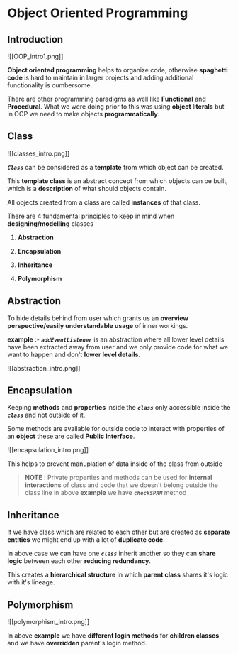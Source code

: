 # **Object Oriented Programming**

## **Introduction**

![[OOP_intro1.png]]

**Object oriented programming** helps to organize code, otherwise **spaghetti code** is hard to maintain in larger projects and adding additional functionality is cumbersome.

There are other programming paradigms as well like **Functional** and **Procedural**.
What we were doing prior to this was using **object literals** but in OOP we need to make objects **programmatically**.

## **Class**

![[classes_intro.png]]

***`Class`*** can be considered as a **template** from which object can be created.

This **template class** is an abstract concept from which objects can be built, which is a **description** of what should objects contain.

All objects created from a class are called **instances** of that class.

There are 4 fundamental principles to keep in mind when **designing/modelling** classes

1. **Abstraction**

2. **Encapsulation**

3. **Inheritance**

4. **Polymorphism**

## **Abstraction**

To hide details behind from user which grants us an **overview perspective/easily understandable usage** of inner workings.

**example** :- ***`addEventListener`*** is an abstraction where all lower level details have been extracted away from user and we only provide code for what we want to happen and don't **lower level details**.

![[abstraction_intro.png]]

## **Encapsulation**

Keeping **methods** and **properties** inside the ***`class`*** only accessible inside the ***`class`*** and not outside of it.

Some methods are available for outside code to interact with properties of an **object**  these are called **Public Interface**.

![[encapsulation_intro.png]]

This helps to prevent manuplation of data inside of the class from outside

> **NOTE** : Private properties and methods can be used for **internal interactions** of class and code that we doesn't belong outside the class line in above **example** we have ***`checkSPAM`*** method

## **Inheritance**

If we have class which are related to each other but are created as **separate entities** we might end up with a lot of **duplicate code**.

In above case we can have one ***`class`*** inherit another so they can **share logic** between each other **reducing redundancy**.

This creates a **hierarchical structure** in which **parent class** shares it's logic with it's lineage.

## **Polymorphism**

![[polymorphism_intro.png]]

In above **example** we have **different login methods** for **children classes** and we have **overridden** parent's login method.
